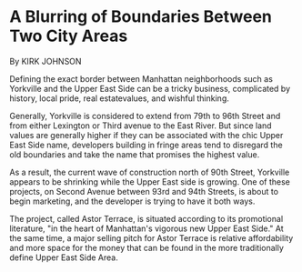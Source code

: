 A Blurring of Boundaries Between Two City Areas 
===
By KIRK  JOHNSON

Defining the exact border  between Manhattan neighborhoods such as Yorkville and the Upper  East Side can be a tricky  business, complicated by  history, local pride, real estatevalues, and wishful thinking. 

Generally, Yorkville is considered to extend from 79th to 96th Street and from  either Lexington or Third avenue to the East River. But since land values are generally higher if they can be associated with the chic Upper East Side name, developers  building  in fringe areas tend to disregard the old boundaries and take the name that promises the highest value. 

As a result, the current wave of construction north of 90th Street, Yorkville appears to be shrinking while the Upper East  side is growing. One of these projects, on Second Avenue between 93rd and 94th Streets, is about to begin marketing, and the developer is trying to have it both ways. 

The project, called Astor Terrace, is situated according to its promotional literature, "in the heart of Manhattan's vigorous new Upper East Side." At the same time, a major selling pitch for Astor Terrace is relative affordability and more space for the money that can be found in the more traditionally define Upper East Side Area. 

